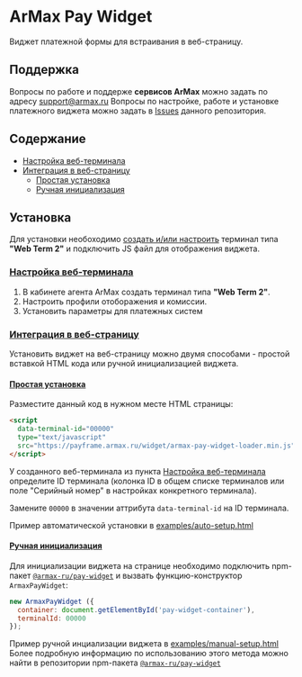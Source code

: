# ArMax Pay Widget
Виджет платежной формы для встраивания в веб-страницу.

## Поддержка
Вопросы по работе и поддерже **сервисов ArMax** можно задать по адресу [support@armax.ru](mailto:support@armax.ru)
Вопросы по настройке, работе и установке платежного виджета можно задать в [Issues](https://github.com/armax-ru/pay-widget-meta/issues) данного репозитория.

## Содержание
* [Настройка веб-терминала](#web-term-setup)
* [Интеграция в веб-страницу](#web-setup)
  * [Простая установка](#simple-setup)
  * [Ручная инициализация](#manual-setup)

## Установка
Для установки необоходимо [создать и/или настроить](/web-term-setup.md) терминал типа **"Web Term 2"** и подключить JS файл для отображения виджета.

### [Настройка веб-терминала](#web-term-setup)
1. В кабинете агента ArMax создать терминал типа **"Web Term 2"**.
2. Настроить профили отоборажения и комиссии.
3. Установить параметры для платежных систем

### [Интеграция в веб-страницу](#web-setup)
Установить виджет на веб-страницу можно двумя способами - простой вставкой HTML кода или ручной инициализацией виджета.

#### [Простая установка](#simple-setup)
Разместите данный код в нужном месте HTML страницы:
```html
<script
  data-terminal-id="00000"
  type="text/javascript"
  src="https://payframe.armax.ru/widget/armax-pay-widget-loader.min.js" async>
</script>
```
У созданного веб-терминала из пункта [Настройка веб-терминала](#web-term-setup) определите ID терминала (колонка ID в общем списке терминалов или поле "Серийный номер" в настройках конкретного терминала).

Замените `00000` в значении аттрибута `data-terminal-id` на ID терминала.

Пример автоматической установки в [examples/auto-setup.html](/examples/auto-setup.html)

#### [Ручная инициализация](#manual-setup)

Для инициализации виджета на странице необходимо подключить npm-пакет [`@armax-ru/pay-widget`](https://github.com/armax-ru/pay-widget) и вызвать функцию-конструктор `ArmaxPayWidget`:

```js
new ArmaxPayWidget ({
  container: document.getElementById('pay-widget-container'),
  terminalId: 00000
});
```
Пример ручной инциализации виджета в [examples/manual-setup.html](/examples/manual-setup.html)
Более подробную информацию по использованию этого метода можно найти в репозитории npm-пакета [`@armax-ru/pay-widget`](https://github.com/armax-ru/pay-widget)
